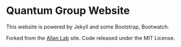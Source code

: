 # Quantum Group Website

This website is powered by Jekyll and some Bootstrap, Bootwatch.

Forked from the [Allan Lab](http://www.allanlab.org) site. Code released under the MIT License.
